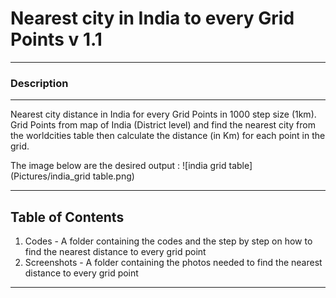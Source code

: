 # Nearest city in India to every Grid Points v 1.1
---------------------
### Description 
---------------------
Nearest city distance in India for every Grid Points in 1000 step size (1km). Grid Points from map of India (District level) and find the nearest city from the worldcities table then calculate the distance (in Km) for each point in the grid.

The image below are the desired output : 
![india grid table](Pictures/india_grid table.png)

---------------------
Table of Contents
---------------------
1. Codes - A folder containing the codes and the step by step on how to find the nearest distance to every grid point 
2. Screenshots  - A folder containing the photos needed to find the nearest distance to every grid point

---------------------




